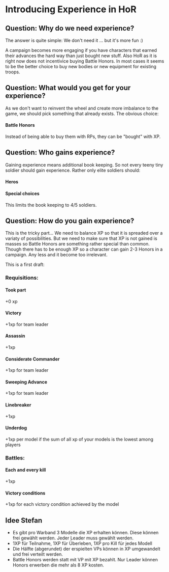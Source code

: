 # Introducing Experience in HoR

## Question: Why do we need experience?

The answer is quite simple:
We don't need it ... but it's more fun :)

A campaign becomes more engaging if you have characters that earned their advances the hard way than just bought new stuff.
Also HoR as it is right now does not incentivice buying Battle Honors. 
In most cases it seems to be the better choice to buy new bodies or new equipment for existing troops. 

## Question: What would you get for your experience?

As we don't want to reinvent the wheel and create more imbalance to the game, we should pick something that already exists.
The obvious choice:
#### Battle Honors
Instead of being able to buy them with RPs, they can be "bought" with XP.

## Question: Who gains experience?

Gaining experience means additional book keeping. So not every teeny tiny soldier should gain experience.
Rather only elite soldiers should:

#### Heros 
#### Special choices

This limits the book keeping to 4/5 soldiers.

## Question: How do you gain experience?

This is the tricky part...
We need to balance XP so that it is spreaded over a variaty of possibilities.
But we need to make sure that XP is not gained is masses so Battle Honors are something rather special than common.
Though there has to be enough XP so a character can gain 2-3 Honors in a campaign. Any less and it become too irrelevant.

This is a first draft:

### Requisitions:
#### Took part 
+0 xp
#### Victory 
+1xp for team leader
#### Assassin 
+1xp 
#### Considerate Commander 
+1xp for team leader
#### Sweeping Advance 
+1xp for team leader
#### Linebreaker 
+1xp 
#### Underdog 
+1xp per model if the sum of all xp of your models is the lowest among players

### Battles:
#### Each and every kill
+1xp
#### Victory conditions
+1xp for each victory condition achieved by the model 


## Idee Stefan  
- Es gibt pro Warband 3 Modelle die XP erhalten können. Diese können frei gewählt werden. Jeder Leader muss gewählt werden.
- 1XP für Teilnahme, 1XP für Überleben, 1XP pro Kill für jedes Modell
- Die Hälfte (abgerundet) der erspielten VPs können in XP umgewandelt und frei verteilt werden.
- Battle Honors werden statt mit VP mit XP bezahlt. Nur Leader können Honors erwerben die mehr als 8 XP kosten.
